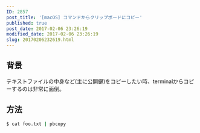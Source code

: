 ```yaml
---
ID: 2857
post_title: '[macOS] コマンドからクリップボードにコピー'
published: true
post_date: 2017-02-06 23:26:19
modified_date: 2017-02-06 23:26:19
slug: 20170206232619.html
---
```

<!--more-->

## 背景

テキストファイルの中身など(主に公開鍵)をコピーしたい時、terminalからコピーするのは非常に面倒。


## 方法

```bash
$ cat foo.txt | pbcopy
```